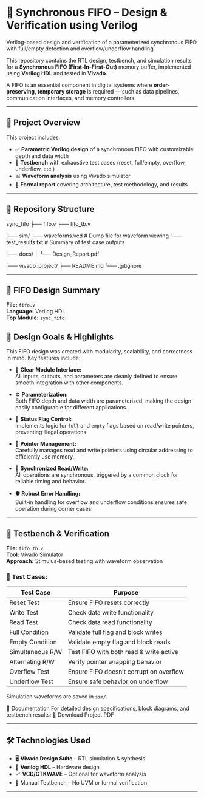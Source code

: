 # 🔁 Synchronous FIFO – Design & Verification using Verilog
Verilog-based design and verification of a parameterized synchronous FIFO with full/empty detection and overflow/underflow handling.

This repository contains the RTL design, testbench, and simulation results for a **Synchronous FIFO (First-In-First-Out)** memory buffer, implemented using **Verilog HDL** and tested in **Vivado**.

A FIFO is an essential component in digital systems where **order-preserving, temporary storage** is required — such as data pipelines, communication interfaces, and memory controllers.

---

## 🧠 Project Overview

This project includes:

- ✅ **Parametric Verilog design** of a synchronous FIFO with customizable depth and data width
- 🧪 **Testbench** with exhaustive test cases (reset, full/empty, overflow, underflow, etc.)
- 📊 **Waveform analysis** using Vivado simulator
- 📄 **Formal report** covering architecture, test methodology, and results

---

## 📁 Repository Structure
sync_fifo
├── fifo.v
├── fifo_tb.v 

├── sim/ 
 ├── waveforms.vcd # Dump file for waveform viewing
 └── test_results.txt # Summary of test case outputs
 
├── docs/
│ └── Design_Report.pdf

├── vivado_project/ 
    ├── README.md 
    └── .gitignore 

---

## 🔧 FIFO Design Summary

**File:** `fifo.v`  
**Language:** Verilog HDL  
**Top Module:** `sync_fifo`

## 🧱 Design Goals & Highlights

This FIFO design was created with modularity, scalability, and correctness in mind. Key features include:

- 📌 **Clear Module Interface:**  
  All inputs, outputs, and parameters are cleanly defined to ensure smooth integration with other components.

- ⚙️ **Parameterization:**  
  Both FIFO depth and data width are parameterized, making the design easily configurable for different applications.

- 🚦 **Status Flag Control:**  
  Implements logic for `full` and `empty` flags based on read/write pointers, preventing illegal operations.

- 🔁 **Pointer Management:**  
  Carefully manages read and write pointers using circular addressing to efficiently use memory.

- 🔄 **Synchronized Read/Write:**  
  All operations are synchronous, triggered by a common clock for reliable timing and behavior.

- 🛡️ **Robust Error Handling:**  
  Built-in handling for overflow and underflow conditions ensures safe operation during corner cases.



---

## 🔬 Testbench & Verification

**File:** `fifo_tb.v`  
**Tool:** Vivado Simulator  
**Approach:** Stimulus-based testing with waveform observation

### 🧪 Test Cases:
| Test Case                | Purpose                                 |
|--------------------------|-----------------------------------------|
| Reset Test               | Ensure FIFO resets correctly            |
| Write Test               | Check data write functionality          |
| Read Test                | Check data read functionality           |
| Full Condition           | Validate full flag and block writes     |
| Empty Condition          | Validate empty flag and block reads     |
| Simultaneous R/W         | Test FIFO with both read & write active |
| Alternating R/W          | Verify pointer wrapping behavior        |
| Overflow Test            | Ensure FIFO doesn’t corrupt on overflow |
| Underflow Test           | Ensure safe behavior on underflow       |

Simulation waveforms are saved in `sim/`.

📜 Documentation
For detailed design specifications, block diagrams, and testbench results:
🔗 Download Project PDF

---

## 🛠️ Technologies Used

- 🖥️ **Vivado Design Suite** – RTL simulation & synthesis  
- 📜 **Verilog HDL** – Hardware design  
- 📈 **VCD/GTKWAVE** – Optional for waveform analysis  
- 🧪 Manual Testbench – No UVM or formal verification

---


